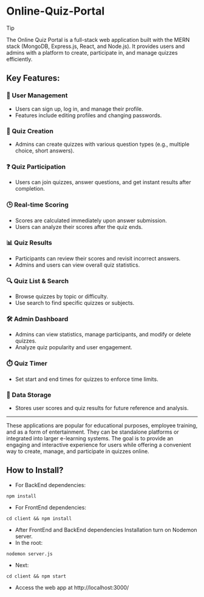 # Online-Quiz-Portal
>[!TIP]
>The Online Quiz Portal is a full-stack web application built with the MERN stack (MongoDB, Express.js, React, and Node.js). It provides users and admins with a platform to create, participate in, and manage quizzes efficiently.

## Key Features:
### 👤 User Management
- Users can sign up, log in, and manage their profile.
- Features include editing profiles and changing passwords.
### 📝 Quiz Creation
- Admins can create quizzes with various question types (e.g., multiple choice, short answers).
### ❓ Quiz Participation
- Users can join quizzes, answer questions, and get instant results after completion.
### 🕒 Real-time Scoring
- Scores are calculated immediately upon answer submission.
- Users can analyze their scores after the quiz ends.
### 📊 Quiz Results
- Participants can review their scores and revisit incorrect answers.
- Admins and users can view overall quiz statistics.
### 🔍 Quiz List & Search
- Browse quizzes by topic or difficulty.
- Use search to find specific quizzes or subjects.
### 🛠️ Admin Dashboard
- Admins can view statistics, manage participants, and modify or delete quizzes.
- Analyze quiz popularity and user engagement.
### ⏱️ Quiz Timer
- Set start and end times for quizzes to enforce time limits.
### 💾 Data Storage
- Stores user scores and quiz results for future reference and analysis.
<hr/>

These applications are popular for educational purposes, employee training, and as a form of entertainment. They can be standalone platforms or integrated into larger e-learning systems. The goal is to provide an engaging and interactive experience for users while offering a convenient way to create, manage, and participate in quizzes online.


 ## How to Install?
   - For BackEnd dependencies:
```
npm install
```
  - For FrontEnd dependencies:
```
cd client && npm install
```
  - After FrontEnd and BackEnd dependencies Installation turn on Nodemon server.
  - In the root:
```
nodemon server.js
```
  - Next:
```
cd client && npm start
```
  - Access the web app at http://localhost:3000/
  

